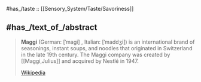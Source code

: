 
#has_/taste :: [[Sensory_System/Taste/Savoriness]] 
## #has_/text_of_/abstract 

> **Maggi** (German: [ˈmaɡi] , Italian: [ˈmaddʒi]) is an international brand of seasonings, 
> instant soups, and noodles that originated in Switzerland in the late 19th century. 
> The Maggi company was created by [[Maggi,Julius]] and acquired by Nestlé in 1947.
>
> [Wikipedia](https://en.wikipedia.org/wiki/Maggi) 


